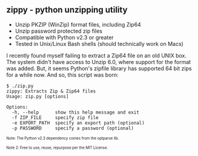 zippy - python unzipping utility 
--------------------------------

- Unzip PKZIP (WinZip) format files, including Zip64
- Unzip password protected zip files
- Compatible with Python v2.3 or greater
- Tested in Unix/Linux Bash shells (should technically work on Macs)

I recently found myself failing to extract a Zip64 file on an old UNIX box.
The system didn't have access to Unzip 6.0, where support for the format was added.
But, it seems Python's zipfile library has supported 64 bit zips for a while now.
And so, this script was born: 

    $ ./zip.py
    zippy: Extracts Zip & Zip64 files
    Usage: zip.py [options]
    
    Options:
      -h, --help      show this help message and exit
      -f ZIP_FILE     specify zip file
      -e EXPORT_PATH  specify an export path (optional)
      -p PASSWORD     specify a password (optional)

<sub><sup>Note: The Python v2.3 dependency comes from the optparse lib.

<sub><sup>Note 2: Free to use, reuse, repurpose per the MIT License.
